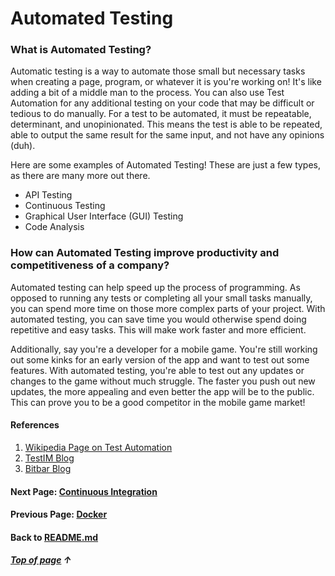 # Automated Testing

### What is Automated Testing?
Automatic testing is a way to automate those small but necessary tasks when creating a page, program, or whatever it is you're working on! It's like adding a bit of a middle man to the process. You can also use Test Automation for any additional testing on your code that may be difficult or tedious to do manually.
For a test to be automated, it must be repeatable, determinant, and unopinionated. This means the test is able to be repeated, able to output the same result for the same input, and not have any opinions (duh).

Here are some examples of Automated Testing! These are just a few types, as there are many more out there.
* API Testing
* Continuous Testing
* Graphical User Interface (GUI) Testing
* Code Analysis

### How can Automated Testing improve productivity and competitiveness of a company?
Automated testing can help speed up the process of programming. As opposed to running any tests or completing all your small tasks manually, you can spend more time on those more complex parts of your project. With automated testing, you can save time you would otherwise spend doing repetitive and easy tasks. This will make work faster and more efficient.

Additionally, say you're a developer for a mobile game. You're still working out some kinks for an early version of the app and want to test out some features. With automated testing, you're able to test out any updates or changes to the game without much struggle.
The faster you push out new updates, the more appealing and even better the app will be to the public. This can prove you to be a good competitor in the mobile game market!

#### References
1. [Wikipedia Page on Test Automation](https://en.wikipedia.org/wiki/Test_automation)
2. [TestIM Blog](https://www.testim.io/blog/what-is-test-automation/#:~:text=Test%20automation%20is%20the%20practice,the%20entire%20software%20production%20team.)
3. [Bitbar Blog](https://bitbar.com/blog/increase-efficiency-and-productivity-with-test-automation/)

#### Next Page: [Continuous Integration](https://github.com/vfm2/is601-miniproject/blob/main/contInt.md)
#### Previous Page: [Docker](https://github.com/vfm2/is601-miniproject/blob/main/dockerPage.md)
#### Back to [README.md](https://github.com/vfm2/is601-miniproject/blob/main/README.md)

##### [Top of page](#Automated-Testing) &#8593;